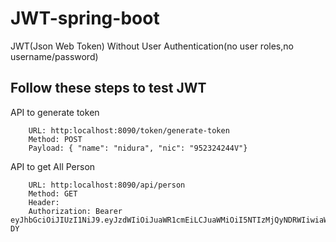 # JWT-spring-boot
JWT(Json Web Token) Without User Authentication(no user roles,no username/password)

## Follow these steps to test JWT
  
API to generate token 

		URL: http:localhost:8090/token/generate-token
		Method: POST
		Payload: { "name": "nidura", "nic": "952324244V"}
	
API to get All Person
		
		URL: http:localhost:8090/api/person
		Method: GET
		Header:
		Authorization: Bearer eyJhbGciOiJIUzI1NiJ9.eyJzdWIiOiJuaWR1cmEiLCJuaWMiOiI5NTIzMjQyNDRWIiwiaWF0IjoxNTM5ODY0MDM5LCJleHAiOjE1Mzk4ODIwMzl9.2OGIpBhL98x7RCQkw8EsuWBnfEzXEu5ZrVWdoUms-DY 			
 

		
		
